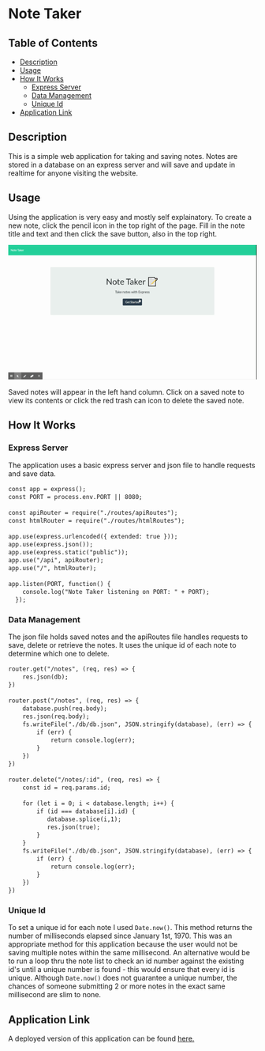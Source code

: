 # Note Taker

## Table of Contents
 - [Description](#description)
 - [Usage](#usage)
 - [How It Works](#how-it-works)
    - [Express Server](#express-server)
    - [Data Management](#data-management)
    - [Unique Id](#unique-id)
 - [Application Link](#application-link)

## Description
This is a simple web application for taking and saving notes. Notes are stored in a database on an express server and will save and update in realtime for anyone visiting the website.

## Usage
Using the application is very easy and mostly self explainatory. To create a new note, click the pencil icon in the top right of the page. Fill in the note title and text and then click the save button, also in the top right.

![Usage](./readme-assets/usage.gif)

Saved notes will appear in the left hand column. Click on a saved note to view its contents or click the red trash can icon to delete the saved note.

## How It Works
### Express Server
The application uses a basic express server and json file to handle requests and save data. 

```const express = require("express");
const app = express();
const PORT = process.env.PORT || 8080;

const apiRouter = require("./routes/apiRoutes");
const htmlRouter = require("./routes/htmlRoutes");

app.use(express.urlencoded({ extended: true }));
app.use(express.json());
app.use(express.static("public"));
app.use("/api", apiRouter);
app.use("/", htmlRouter);

app.listen(PORT, function() {
    console.log("Note Taker listening on PORT: " + PORT);
  });
```
### Data Management
The json file holds saved notes and the apiRoutes file handles requests to save, delete or retrieve the notes. It uses the unique id of each note to determine which one to delete.

```
router.get("/notes", (req, res) => {
    res.json(db);
})

router.post("/notes", (req, res) => {
    database.push(req.body);
    res.json(req.body);
    fs.writeFile("./db/db.json", JSON.stringify(database), (err) => {
        if (err) {
            return console.log(err);
        }
    })
})

router.delete("/notes/:id", (req, res) => {
    const id = req.params.id;

    for (let i = 0; i < database.length; i++) {
        if (id === database[i].id) {
           database.splice(i,1);
           res.json(true);
        }
    }
    fs.writeFile("./db/db.json", JSON.stringify(database), (err) => {
        if (err) {
            return console.log(err);
        }
    })
})
```
### Unique Id
To set a unique id for each note I used `Date.now()`. This method returns the number of milliseconds elapsed since January 1st, 1970. This was an appropriate method for this application because the user would not be saving multiple notes within the same millisecond. An alternative would be to run a loop thru the note list to check an id number against the existing id's until a unique number is found - this would ensure that every id is unique. Although `Date.now()` does not guarantee a unique number, the chances of someone submitting 2 or more notes in the exact same millisecond are slim to none.

## Application Link
A deployed version of this application can be found [here.](https://notetaker5000.herokuapp.com "Deployed Application")
